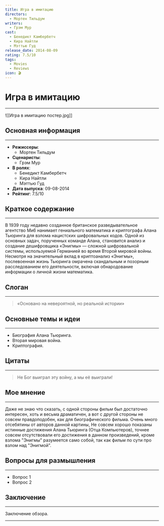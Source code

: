 ```yaml
---
title: Игра в имитацию
directors:
  - Мортен Тильдум
writers:
  - Грэм Мур
cast:
  - Бенедикт Камбербетч
  - Кира Найтли
  - Мэттью Гуд
release_date: 2014-08-09
rating: 7.5/10
tags:
  - Movies
  - Reviews
icon: 🎬
---
```


# Игра в имитацию
---

![[Игра в имитацию постер.jpg]]


## Основная информация
---

- **Режиссеры**:
  - Мортен Тильдум
- **Сценаристы**:
  - Грэм Мур
- **В ролях**:
  - Бенедикт Камбербетч
  - Кира Найтли
  - Мэттью Гуд
- **Дата выпуска**: 09-08-2014
- **Рейтинг**: 7.5/10


## Краткое содержание
---

В 1939 году недавно созданное британское разведывательное агентство Ми6 нанимает гениального математика и криптографа Алана Тьюринга для взлома нацистских шифровальных кодов. Одной из основных задач, порученных команде Алана, становится анализ и создание дешифровщика «Энигмы» — сложной шифровальной системы, используемой Германией во время Второй мировой войны. Несмотря на значительный вклад в криптоанализ «Энигмы», послевоенная жизнь Тьюринга омрачена скандальным и позорным расследованием его деятельности, включая обнародование информации о личной жизни математика.


## Слоган
---

>«Основано на невероятной, но реальной истории»


## Основные темы и идеи
---

- Биография Алана Тьюринга.
- Вторая мировая война.
- Криптография.


## Цитаты
---

> Не Бог выиграл эту войну, а мы её выиграли!



## Мое мнение
---

Даже не знаю что сказать, с одной стороны фильм был достаточно интересен, хоть и весьма драматичен, а вот с другой стороны не совсем правдоподобен, как для биографического фильма. Очень много отсебятины от авторов данной картины, Не совсем хорошо показаны истинные достижения Алана Тьюринга (Отца Компьютеров), точнее совсем отсутствовали его достижения в данном произведений, кроме взлома "Энигмы" разумеется само собой, так как фильм по сути про взлом над "Энигмой".


## Вопросы для размышления
---

- Вопрос 1
- Вопрос 2


## Заключение
---

Заключение обзора.

---